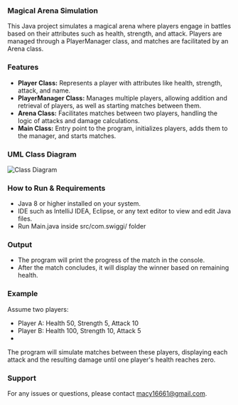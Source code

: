 ### Magical Arena Simulation

This Java project simulates a magical arena where players engage in battles based on their attributes
such as health, strength, and attack. Players are managed through a PlayerManager class, and
matches are facilitated by an Arena class.


### Features
* **Player Class:** Represents a player with attributes like health, strength, attack, and name.
* **PlayerManager Class:** Manages multiple players, allowing addition and retrieval of players, as well as starting matches between them.
* **Arena Class:** Facilitates matches between two players, handling the logic of attacks and damage calculations.
* **Main Class:** Entry point to the program, initializes players, adds them to the manager, and starts matches.

### UML Class Diagram
![Class Diagram](https://raw.githubusercontent.com/Mac16661/ExchangeNode/main/Swiggi.png "Class Diagram")

### How to Run & Requirements
* Java 8 or higher installed on your system.
* IDE such as IntelliJ IDEA, Eclipse, or any text editor to view and edit Java files.
* Run Main.java inside src/com.swiggi/ folder

### Output
*  The program will print the progress of the match in the console.
*  After the match concludes, it will display the winner based on remaining health.

### Example
Assume two players:

* Player A: Health 50, Strength 5, Attack 10
* Player B: Health 100, Strength 10, Attack 5
* <br/>
The program will simulate matches between these players, displaying each attack and the resulting damage until one player's health reaches zero.

### Support
For any issues or questions, please contact macy16661@gmail.com.

